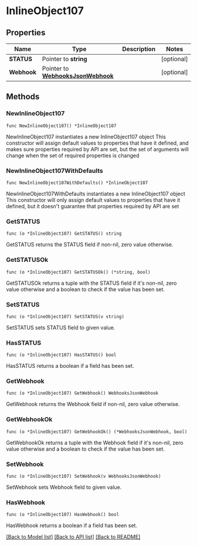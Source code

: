 # InlineObject107

## Properties

Name | Type | Description | Notes
------------ | ------------- | ------------- | -------------
**STATUS** | Pointer to **string** |  | [optional] 
**Webhook** | Pointer to [**WebhooksJsonWebhook**](_webhooks_json_webhook.md) |  | [optional] 

## Methods

### NewInlineObject107

`func NewInlineObject107() *InlineObject107`

NewInlineObject107 instantiates a new InlineObject107 object
This constructor will assign default values to properties that have it defined,
and makes sure properties required by API are set, but the set of arguments
will change when the set of required properties is changed

### NewInlineObject107WithDefaults

`func NewInlineObject107WithDefaults() *InlineObject107`

NewInlineObject107WithDefaults instantiates a new InlineObject107 object
This constructor will only assign default values to properties that have it defined,
but it doesn't guarantee that properties required by API are set

### GetSTATUS

`func (o *InlineObject107) GetSTATUS() string`

GetSTATUS returns the STATUS field if non-nil, zero value otherwise.

### GetSTATUSOk

`func (o *InlineObject107) GetSTATUSOk() (*string, bool)`

GetSTATUSOk returns a tuple with the STATUS field if it's non-nil, zero value otherwise
and a boolean to check if the value has been set.

### SetSTATUS

`func (o *InlineObject107) SetSTATUS(v string)`

SetSTATUS sets STATUS field to given value.

### HasSTATUS

`func (o *InlineObject107) HasSTATUS() bool`

HasSTATUS returns a boolean if a field has been set.

### GetWebhook

`func (o *InlineObject107) GetWebhook() WebhooksJsonWebhook`

GetWebhook returns the Webhook field if non-nil, zero value otherwise.

### GetWebhookOk

`func (o *InlineObject107) GetWebhookOk() (*WebhooksJsonWebhook, bool)`

GetWebhookOk returns a tuple with the Webhook field if it's non-nil, zero value otherwise
and a boolean to check if the value has been set.

### SetWebhook

`func (o *InlineObject107) SetWebhook(v WebhooksJsonWebhook)`

SetWebhook sets Webhook field to given value.

### HasWebhook

`func (o *InlineObject107) HasWebhook() bool`

HasWebhook returns a boolean if a field has been set.


[[Back to Model list]](../README.md#documentation-for-models) [[Back to API list]](../README.md#documentation-for-api-endpoints) [[Back to README]](../README.md)


